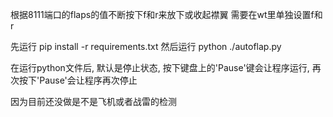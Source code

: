 根据8111端口的flaps的值不断按下f和r来放下或收起襟翼
需要在wt里单独设置f和r

先运行
pip install -r requirements.txt
然后运行
python ./autoflap.py

在运行python文件后, 默认是停止状态, 按下键盘上的'Pause'键会让程序运行, 再次按下'Pause'会让程序再次停止

因为目前还没做是不是飞机或者战雷的检测
